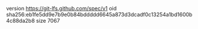 version https://git-lfs.github.com/spec/v1
oid sha256:eb1fe5dd9e7b9e0b84bddddd6645a873d3dcadf0c13254a1bd1600b4c88da2b8
size 7067
